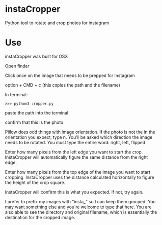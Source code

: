 # instaCropper
Python tool to rotate and crop photos for instagram

# Use
instaCropper was built for OSX

Open finder

Click once on the image that needs to be prepped for Instagram

option + CMD + c (this copies the path and the filename)

In terminal: 

`>>> python3 cropper.py`

paste the path into the terminal

confirm that this is the photo

Pillow does odd things with image orientation. If the photo is not the in the orientation you expect, type n. You'll be asked which direction the image needs to be rotated. You must type the entire word: right, left, flipped

Enter how many pixels from the left edge you want to start the crop. InstaCropper will automatically figure the same distance from the right edge.

Enter how many pixels from the top edge of the image you want to start cropping. InstaCropper uses the distance calculated horizontally to figure the height of the crop square. 

InstaCropper will confirm this is what you expected. If not, try again. 


I prefer to prefix my images with "insta_" so I can keep them grouped. You may want something else and you're welcome to type that here. You are also able to see the directory and original filename, which is essentially the destination for the cropped image. 